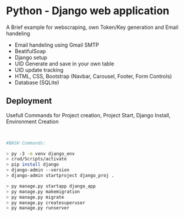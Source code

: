 # Python - Django web application

A Brief example for webscraping, own Token/Key generation and Email handeling

- Email handeling using Gmail SMTP
- BeatifulSoap
- Django setup
- UID Generate and save in your own table
- UID update tracking
- HTML, CSS, Bootstrap (Navbar, Carousel, Footer, Form Controls)
- Database (SQLite)








## Deployment

Usefull Commands for Project creation, Project Start, Django Install, Environment Creation

```bash
  

#BASH Commands:

> py -3 -m venv django_env
> crud/Scripts/activate 
> pip install django
> django-admin --version
> django-admin startproject django_proj .

> py manage.py startapp django_app
> py manage.py makemigration
> py manage.py migrate
> py manage.py createsuperuser
> py manage.py runserver





